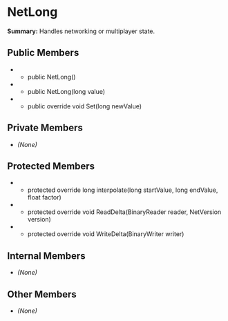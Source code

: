 # NetLong

**Summary:** Handles networking or multiplayer state.

## Public Members
- - public NetLong()
- - public NetLong(long value)
- - public override void Set(long newValue)

## Private Members
- *(None)*

## Protected Members
- - protected override long interpolate(long startValue, long endValue, float factor)
- - protected override void ReadDelta(BinaryReader reader, NetVersion version)
- - protected override void WriteDelta(BinaryWriter writer)

## Internal Members
- *(None)*

## Other Members
- *(None)*
